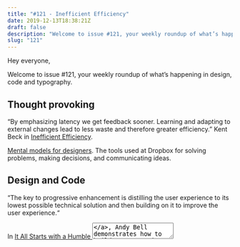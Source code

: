 ```yaml
---
title: "#121 - Inefficient Efficiency"
date: 2019-12-13T18:38:21Z
draft: false
description: "Welcome to issue #121, your weekly roundup of what’s happening in design, code and typography."
slug: "121"
---
```


Hey everyone,

Welcome to issue #121, your weekly roundup of what’s happening in design, code and typography.

## Thought provoking

“By emphasizing latency we get feedback sooner. Learning and adapting to external changes lead to less waste and therefore greater efficiency.” Kent Beck in [Inefficient Efficiency](https://medium.com/@kentbeck_7670/inefficient-efficiency-5b3ab5294791).

[Mental models for designers](https://dropbox.design/article/mental-models-for-designers). The tools used at Dropbox for solving problems, making decisions, and communicating ideas.

## Design and Code

“The key to progressive enhancement is distilling the user experience to its lowest possible technical solution and then building on it to improve the user experience.“

In [It All Starts with a Humble <textarea>](https://24ways.org/2019/it-all-starts-with-a-humble-textarea/), Andy Bell demonstrates how to build a Progressive Web App from a minimum viable experience using progressive enhancement and a fantastic analogy.

[The State of UX in 2020](https://trends.uxdesign.cc/). Here’s what to expect for UX in 2020.

[Accessibility Tips for Web Developers](https://dev.to/addyosmani/accessibility-tips-for-web-developers-4cn0) Addy Osmani share tips to help you build sites that are inclusive and accessible to everyone.

[Tiny Lesson: Sketching, the timeless design tool](https://clearleft.com/posts/the-timeless-design-tool). Katie Wishlade shares her tips and tricks for sketching user interfaces.

[Who can use](https://whocanuse.com/). Add a colour combination and find out who can use it based on various vision types. Learn how colour contrast can affect different people with visual impairments.

## Typography

[Responsive Type and Zoom](https://adrianroselli.com/2019/12/responsive-type-and-zoom.html). Adrian Roselli highlights important considerations when implementing responsive typography.

[Folch designs a typeface embodying the “energetic universe” of acid house](https://www.itsnicethat.com/articles/folch-josep-puy-acid-house-acid-grotesk-graphic-design-111219). Acid Grotesk features various alternative characters, allowing it to generate a diverse language using only one typeface.

[Zooba by &Walsh](https://eyeondesign.aiga.org/jessica-walshs-new-studios-bespoke-cairo-inspired-type-for-a-street-food-venture-merges-tradition-modernity/) was designed to be funky and eclectic. It deliberately ignores many standard typographic rules aiming to give the typeface a playful look and differentiate it from other fonts

## Something to watch

[An Antidote to Dissatisfaction](https://www.youtube.com/watch?v=WPPPFqsECz0). Kurzgesagt on gratitude and how practicing it can help you reprogram yourself to be happier. Well worth a watch!
